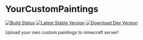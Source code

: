 # YourCustomPaintings
[![Build Status](https://travis-ci.org/VcSaJen/YourCustomPaintings.svg?branch=master)](https://travis-ci.org/VcSaJen/YourCustomPaintings) [![Latest Stable Version](https://img.shields.io/github/release/VcSaJen/YourCustomPaintings.svg)](https://github.com/VcSaJen/YourCustomPaintings/releases/latest) [![Download Dev Version](https://api.bintray.com/packages/vcsajen/generic/YourCustomPaintings/images/download.svg)](https://bintray.com/vcsajen/generic/YourCustomPaintings)

Upload your own custom paintings to minecraft server!
